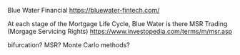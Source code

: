 Blue Water Financial
https://bluewater-fintech.com/


At each stage of the Mortgage Life Cycle, Blue Water is there
MSR Trading (Morgage Servicing Rights)
https://www.investopedia.com/terms/m/msr.asp

bifurcation?
MSR?
Monte Carlo methods?
